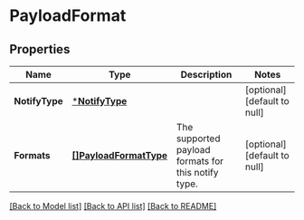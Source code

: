 # PayloadFormat

## Properties
Name | Type | Description | Notes
------------ | ------------- | ------------- | -------------
**NotifyType** | [***NotifyType**](NotifyType.md) |  | [optional] [default to null]
**Formats** | [**[]PayloadFormatType**](PayloadFormatType.md) | The supported payload formats for this notify type. | [optional] [default to null]

[[Back to Model list]](../README.md#documentation-for-models) [[Back to API list]](../README.md#documentation-for-api-endpoints) [[Back to README]](../README.md)


